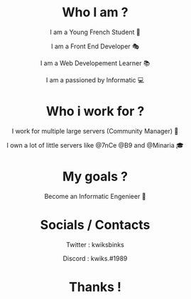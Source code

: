 <h1 align="center">Who I am ?</h1>
<p align="center">I am a Young French Student 🧢</p>
<p align="center">I am a Front End Developer 🎭</p>
<p align="center">I am a Web Developement Learner 📚</p>
<p align="center">I am a passioned by Informatic 💻</p>

<h1 align="center">Who i work for ?</h1>
<p align="center">I work for multiple large servers (Community Manager) 📌</p>
<p align="center">I own a lot of little servers like @7nCe @B9 and @Minaria 🎓 </p>

<h1 align="center"> My goals ? </h1>
<p align="center"> Become an Informatic Engenieer 📝  </p>

<h1 align="center"> Socials / Contacts </h1>
<p align="center"> Twitter : kwiksbinks </p>
<p align="center"> Discord : kwiks.#1989 </p>

<h1 align="center"> Thanks ! </h1>
